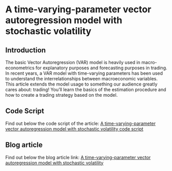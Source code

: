 # A time-varying-parameter vector autoregression model with stochastic volatility

## Introduction 
The basic Vector Autoregression (VAR) model is heavily used in macro-econometrics for explanatory purposes and forecasting purposes in trading. In recent years, a VAR model with time-varying parameters has been used to understand the interrelationships between macroeconomic variables. This article extends the model usage to something our audience greatly cares about: trading! You’ll learn the basics of the estimation procedure and how to create a trading strategy based on the model.

## Code Script
Find out below the code script of the article:
[A time-varying-parameter vector autoregression model with stochastic volatility code script](https://blog.quantinsti.com/tvp-var-stochastic-volatility/)
## Blog article 
Find out below the blog article link:
[A time-varying-parameter vector autoregression model with stochastic volatility](https://blog.quantinsti.com/tvp-var-stochastic-volatility/)
